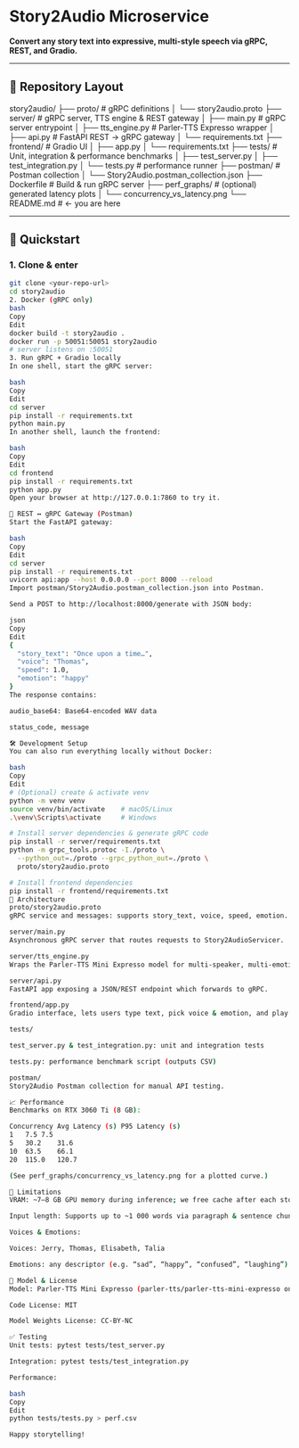 # Story2Audio Microservice

**Convert any story text into expressive, multi-style speech via gRPC, REST, and Gradio.**

---

## 📁 Repository Layout

story2audio/
├── proto/ # gRPC definitions
│ └── story2audio.proto
├── server/ # gRPC server, TTS engine & REST gateway
│ ├── main.py # gRPC server entrypoint
│ ├── tts_engine.py # Parler-TTS Expresso wrapper
│ ├── api.py # FastAPI REST → gRPC gateway
│ └── requirements.txt
├── frontend/ # Gradio UI
│ ├── app.py
│ └── requirements.txt
├── tests/ # Unit, integration & performance benchmarks
│ ├── test_server.py
│ ├── test_integration.py
│ └── tests.py # performance runner
├── postman/ # Postman collection
│ └── Story2Audio.postman_collection.json
├── Dockerfile # Build & run gRPC server
├── perf_graphs/ # (optional) generated latency plots
│ └── concurrency_vs_latency.png
└── README.md # ← you are here

---

## 🚀 Quickstart

### 1. Clone & enter

```bash
git clone <your-repo-url>
cd story2audio
2. Docker (gRPC only)
bash
Copy
Edit
docker build -t story2audio .
docker run -p 50051:50051 story2audio
# server listens on :50051
3. Run gRPC + Gradio locally
In one shell, start the gRPC server:

bash
Copy
Edit
cd server
pip install -r requirements.txt
python main.py
In another shell, launch the frontend:

bash
Copy
Edit
cd frontend
pip install -r requirements.txt
python app.py
Open your browser at http://127.0.0.1:7860 to try it.

📡 REST ↔ gRPC Gateway (Postman)
Start the FastAPI gateway:

bash
Copy
Edit
cd server
pip install -r requirements.txt
uvicorn api:app --host 0.0.0.0 --port 8000 --reload
Import postman/Story2Audio.postman_collection.json into Postman.

Send a POST to http://localhost:8000/generate with JSON body:

json
Copy
Edit
{
  "story_text": "Once upon a time…",
  "voice": "Thomas",
  "speed": 1.0,
  "emotion": "happy"
}
The response contains:

audio_base64: Base64-encoded WAV data

status_code, message

🛠️ Development Setup
You can also run everything locally without Docker:

bash
Copy
Edit
# (Optional) create & activate venv
python -m venv venv
source venv/bin/activate    # macOS/Linux
.\venv\Scripts\activate     # Windows

# Install server dependencies & generate gRPC code
pip install -r server/requirements.txt
python -m grpc_tools.protoc -I./proto \
  --python_out=./proto --grpc_python_out=./proto \
  proto/story2audio.proto

# Install frontend dependencies
pip install -r frontend/requirements.txt
📖 Architecture
proto/story2audio.proto
gRPC service and messages: supports story_text, voice, speed, emotion.

server/main.py
Asynchronous gRPC server that routes requests to Story2AudioServicer.

server/tts_engine.py
Wraps the Parler-TTS Mini Expresso model for multi-speaker, multi-emotion synthesis, with sentence-level chunking for long inputs.

server/api.py
FastAPI app exposing a JSON/REST endpoint which forwards to gRPC.

frontend/app.py
Gradio interface, lets users type text, pick voice & emotion, and play back the generated audio.

tests/

test_server.py & test_integration.py: unit and integration tests

tests.py: performance benchmark script (outputs CSV)

postman/
Story2Audio Postman collection for manual API testing.

📈 Performance
Benchmarks on RTX 3060 Ti (8 GB):

Concurrency	Avg Latency (s)	P95 Latency (s)
1	7.5	7.5
5	30.2	31.6
10	63.5	66.1
20	115.0	120.7

(See perf_graphs/concurrency_vs_latency.png for a plotted curve.)

📝 Limitations
VRAM: ~7–8 GB GPU memory during inference; we free cache after each story.

Input length: Supports up to ~1 000 words via paragraph & sentence chunking.

Voices & Emotions:

Voices: Jerry, Thomas, Elisabeth, Talia

Emotions: any descriptor (e.g. “sad”, “happy”, “confused”, “laughing”)

🔗 Model & License
Model: Parler-TTS Mini Expresso (parler-tts/parler-tts-mini-expresso on HuggingFace)

Code License: MIT

Model Weights License: CC-BY-NC

✅ Testing
Unit tests: pytest tests/test_server.py

Integration: pytest tests/test_integration.py

Performance:

bash
Copy
Edit
python tests/tests.py > perf.csv

Happy storytelling!